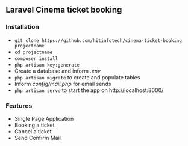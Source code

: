 ## Laravel Cinema ticket booking ##

### Installation ###

* `git clone https://github.com/hitinfotech/cinema-ticket-booking projectname`
* `cd projectname`
* `composer install`
* `php artisan key:generate`
* Create a database and inform *.env*
* `php artisan migrate` to create and populate tables
* Inform *config/mail.php* for email sends
* `php artisan serve` to start the app on http://localhost:8000/

### Features ###

* Single Page Application
* Booking a ticket
* Cancel a ticket
* Send Confirm Mail
